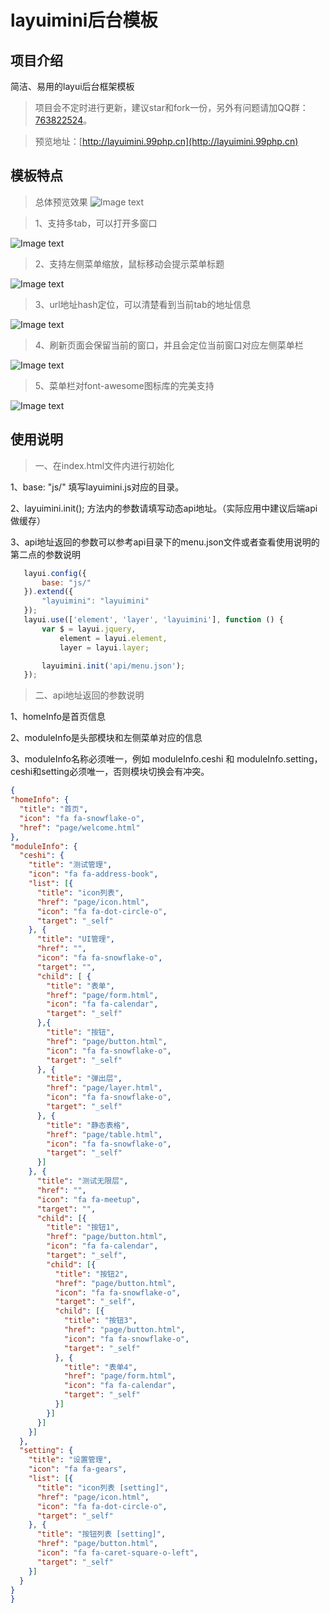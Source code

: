 layuimini后台模板
===============
## 项目介绍
简洁、易用的layui后台框架模板

> 项目会不定时进行更新，建议star和fork一份，另外有问题请加QQ群：[763822524](https://jq.qq.com/?_wv=1027&k=5JRGVfe)。

> 预览地址：[http://layuimini.99php.cn](http://layuimini.99php.cn)

## 模板特点
> 总体预览效果
![Image text](https://files.gitee.com/group1/M00/08/13/PaAvDF0C-imAKqyhAAEv8kz-Tak415.png)

> 1、支持多tab，可以打开多窗口

![Image text](https://files.gitee.com/group1/M00/08/13/PaAvDF0C-kiANuJ6AAGsoxsVo8g199.png)
> 2、支持左侧菜单缩放，鼠标移动会提示菜单标题

![Image text](https://files.gitee.com/group1/M00/08/14/PaAvDF0DJ0yAQxmPAAE_05sVuVY255.png)
> 3、url地址hash定位，可以清楚看到当前tab的地址信息

![Image text](https://files.gitee.com/group1/M00/08/13/PaAvDF0C-jqAPJ1dAAE32WAJ290421.png)
> 4、刷新页面会保留当前的窗口，并且会定位当前窗口对应左侧菜单栏

![Image text](https://files.gitee.com/group1/M00/08/13/PaAvDF0C-kCAYCfQAAGT3u55Kp0415.png)

> 5、菜单栏对font-awesome图标库的完美支持

![Image text](https://files.gitee.com/group1/M00/08/14/PaAvDF0DKDKAXP5CAAGGREjHq2o662.png)

## 使用说明

> 一、在index.html文件内进行初始化

1、base: "js/"  填写layuimini.js对应的目录。

2、layuimini.init();  方法内的参数请填写动态api地址。（实际应用中建议后端api做缓存）

3、api地址返回的参数可以参考api目录下的menu.json文件或者查看使用说明的第二点的参数说明

 ``` js
    layui.config({
        base: "js/"
    }).extend({
        "layuimini": "layuimini"
    });
    layui.use(['element', 'layer', 'layuimini'], function () {
        var $ = layui.jquery,
            element = layui.element,
            layer = layui.layer;

        layuimini.init('api/menu.json');
    });
 ```
 
 > 二、api地址返回的参数说明
 
 1、homeInfo是首页信息
 
 2、moduleInfo是头部模块和左侧菜单对应的信息
 
 3、moduleInfo名称必须唯一，例如 moduleInfo.ceshi 和 moduleInfo.setting，ceshi和setting必须唯一，否则模块切换会有冲突。
 
  ``` json
{
  "homeInfo": {
    "title": "首页",
    "icon": "fa fa-snowflake-o",
    "href": "page/welcome.html"
  },
  "moduleInfo": {
    "ceshi": {
      "title": "测试管理",
      "icon": "fa fa-address-book",
      "list": [{
        "title": "icon列表",
        "href": "page/icon.html",
        "icon": "fa fa-dot-circle-o",
        "target": "_self"
      }, {
        "title": "UI管理",
        "href": "",
        "icon": "fa fa-snowflake-o",
        "target": "",
        "child": [ {
          "title": "表单",
          "href": "page/form.html",
          "icon": "fa fa-calendar",
          "target": "_self"
        },{
          "title": "按钮",
          "href": "page/button.html",
          "icon": "fa fa-snowflake-o",
          "target": "_self"
        }, {
          "title": "弹出层",
          "href": "page/layer.html",
          "icon": "fa fa-snowflake-o",
          "target": "_self"
        }, {
          "title": "静态表格",
          "href": "page/table.html",
          "icon": "fa fa-snowflake-o",
          "target": "_self"
        }]
      }, {
        "title": "测试无限层",
        "href": "",
        "icon": "fa fa-meetup",
        "target": "",
        "child": [{
          "title": "按钮1",
          "href": "page/button.html",
          "icon": "fa fa-calendar",
          "target": "_self",
          "child": [{
            "title": "按钮2",
            "href": "page/button.html",
            "icon": "fa fa-snowflake-o",
            "target": "_self",
            "child": [{
              "title": "按钮3",
              "href": "page/button.html",
              "icon": "fa fa-snowflake-o",
              "target": "_self"
            }, {
              "title": "表单4",
              "href": "page/form.html",
              "icon": "fa fa-calendar",
              "target": "_self"
            }]
          }]
        }]
      }]
    },
    "setting": {
      "title": "设置管理",
      "icon": "fa fa-gears",
      "list": [{
        "title": "icon列表 [setting]",
        "href": "page/icon.html",
        "icon": "fa fa-dot-circle-o",
        "target": "_self"
      }, {
        "title": "按钮列表 [setting]",
        "href": "page/button.html",
        "icon": "fa fa-caret-square-o-left",
        "target": "_self"
      }]
    }
  }
}
  ```
